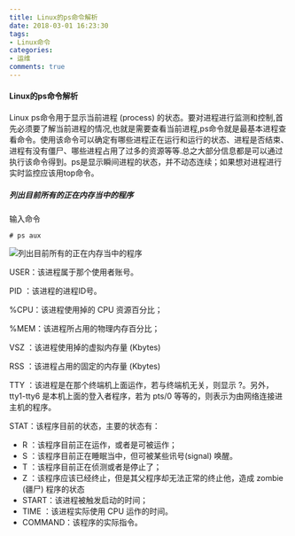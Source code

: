 ```yaml
---
title: Linux的ps命令解析
date: 2018-03-01 16:23:30
tags:
- Linux命令
categories:
- 运维
comments: true
---
```


#### Linux的ps命令解析

Linux ps命令用于显示当前进程 (process) 的状态。要对进程进行监测和控制,首先必须要了解当前进程的情况,也就是需要查看当前进程,ps命令就是最基本进程查看命令。使用该命令可以确定有哪些进程正在运行和运行的状态、进程是否结束、进程有没有僵尸、哪些进程占用了过多的资源等等.总之大部分信息都是可以通过执行该命令得到。ps是显示瞬间进程的状态，并不动态连续；如果想对进程进行实时监控应该用top命令。

<!-- more -->

##### 列出目前所有的正在内存当中的程序

输入命令

```linux
# ps aux
```

![列出目前所有的正在内存当中的程序](TIM20190301191424.png)

USER：该进程属于那个使用者账号。

PID ：该进程的进程ID号。

%CPU：该进程使用掉的 CPU 资源百分比；

%MEM：该进程所占用的物理内存百分比；

VSZ ：该进程使用掉的虚拟内存量 (Kbytes)

RSS ：该进程占用的固定的内存量 (Kbytes)

TTY ：该进程是在那个终端机上面运作，若与终端机无关，则显示 ?。另外， tty1-tty6 是本机上面的登入者程序，若为 pts/0 等等的，则表示为由网络连接进主机的程序。

STAT：该程序目前的状态，主要的状态有：
- R ：该程序目前正在运作，或者是可被运作；
- S ：该程序目前正在睡眠当中，但可被某些讯号(signal) 唤醒。
- T ：该程序目前正在侦测或者是停止了；
- Z ：该程序应该已经终止，但是其父程序却无法正常的终止他，造成 zombie (疆尸) 程序的状态
- START：该进程被触发启动的时间；
- TIME ：该进程实际使用 CPU 运作的时间。
- COMMAND：该程序的实际指令。
